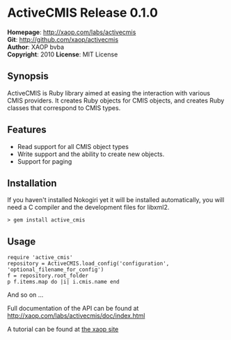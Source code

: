 # ActiveCMIS Release 0.1.0 #
**Homepage**:  <http://xaop.com/labs/activecmis>   
**Git**:       <http://github.com/xaop/activecmis>   
**Author**:    XAOP bvba   
**Copyright**: 2010
**License**:   MIT License
## Synopsis ##
ActiveCMIS is Ruby library aimed at easing the interaction with various CMIS providers. It creates Ruby objects for CMIS objects, and creates Ruby classes that correspond to CMIS types.
## Features ##
- Read support for all CMIS object types
- Write support and the ability to create new objects.
- Support for paging

## Installation ##
If you haven't installed Nokogiri yet it will be installed automatically, you will need a C compiler and the development files for libxml2.

    > gem install active_cmis
## Usage ##
    require 'active_cmis'
    repository = ActiveCMIS.load_config('configuration', 'optional_filename_for_config')
    f = repository.root_folder
    p f.items.map do |i| i.cmis.name end

And so on ...

Full documentation of the API can be found at <http://xaop.com/labs/activecmis/doc/index.html>

A tutorial can be found at [the xaop site](http://xaop.com/labs/activecmis "tutorial")
